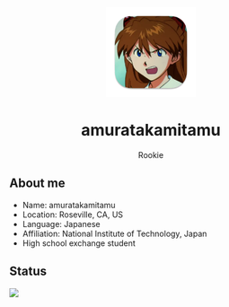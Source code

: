 <p align="center">
    <img src="icon.png" height="160">
    <h1 align="center">amuratakamitamu</h1>
    <p align="center">Rookie</p>
</p>

## About me
- Name: amuratakamitamu
- Location: Roseville, CA, US
- Language: Japanese
- Affiliation: National Institute of Technology, Japan
- High school exchange student

## Status
<a href="https://atcoder.jp/users/amuratakamitamu" target="_blank" title="amuratakamitamu"><img src="https://img.shields.io/endpoint?url=https%3A%2F%2Fatcoder-badges.now.sh%2Fapi%2Fatcoder%2Fjson%2Famuratakamitamu" /></a>
<div data-iframe-width="150" data-iframe-height="270" data-share-badge-id="ef92f32a-bd58-4fb2-b85f-a1cd6402e495" data-share-badge-host="https://www.credly.com"></div><script type="text/javascript" async src="//cdn.credly.com/assets/utilities/embed.js"></script>
